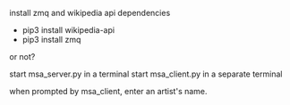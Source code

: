 install zmq and wikipedia api dependencies
- pip3 install wikipedia-api
- pip3 install zmq

or not?

start msa_server.py in a terminal
start msa_client.py in a separate terminal

when prompted by msa_client, enter an artist's name. 